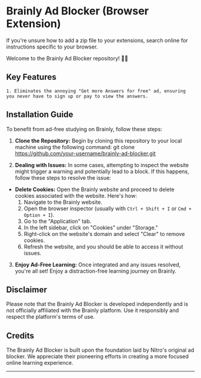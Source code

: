 # Brainly Ad Blocker (Browser Extension)
  If you're unsure how to add a zip file to your extensions, search online for instructions specific to your browser.

Welcome to the Brainly Ad Blocker repository! 🚫📢

## Key Features

    1. Eliminates the annoying "Get more Answers for free" ad, ensuring you never have to sign up or pay to view the answers.


## Installation Guide

To benefit from ad-free studying on Brainly, follow these steps:

1. **Clone the Repository:** Begin by cloning this repository to your local machine using the following command:
    git clone https://github.com/your-username/brainly-ad-blocker.git

2. **Dealing with Issues:** In some cases, attempting to inspect the website might trigger a warning and potentially lead to a block. If this happens, follow these steps to resolve the issue:
- **Delete Cookies:** Open the Brainly website and proceed to delete cookies associated with the website. Here's how:
  1. Navigate to the Brainly website.
  2. Open the browser inspector (usually with `Ctrl + Shift + I` or `Cmd + Option + I`).
  3. Go to the "Application" tab.
  4. In the left sidebar, click on "Cookies" under "Storage."
  5. Right-click on the website's domain and select "Clear" to remove cookies.
  6. Refresh the website, and you should be able to access it without issues.

3. **Enjoy Ad-Free Learning:** Once integrated and any issues resolved, you're all set! Enjoy a distraction-free learning journey on Brainly.

## Disclaimer

Please note that the Brainly Ad Blocker is developed independently and is not officially affiliated with the Brainly platform. Use it responsibly and respect the platform's terms of use.

## Credits

The Brainly Ad Blocker is built upon the foundation laid by Nitro's original ad blocker. We appreciate their pioneering efforts in creating a more focused online learning experience.

---



